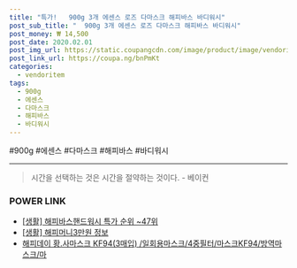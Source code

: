 ```yaml
--- 
title: "특가!   900g 3개 에센스 로즈 다마스크 해피바스 바디워시" 
post_sub_title: "  900g 3개 에센스 로즈 다마스크 해피바스 바디워시" 
post_money: ₩ 14,500 
post_date: 2020.02.01 
post_img_url: https://static.coupangcdn.com/image/product/image/vendoritem/2018/10/24/3099872699/45850467-30b4-4f51-ada8-160a6823ef5b.jpg 
post_link_url: https://coupa.ng/bnPmKt 
categories: 
  - vendoritem 
tags: 
  - 900g 
  - 에센스 
  - 다마스크 
  - 해피바스 
  - 바디워시 
--- 
```

  #900g #에센스 #다마스크 #해피바스 #바디워시 
<hr> 

> 시간을 선택하는 것은 시간을 절약하는 것이다. - 베이컨 


### POWER LINK

* <a href="https://blog.naver.com/sakai111/221789044889" target="_blank"> [생활] 해피바스핸드워시 특가 순위 ~47위</a>
* <a href="https://blog.naver.com/fasyy4321/221762053575" target="_blank"> [생활] 해피머니3만원 정보 </a>
* <a href="https://blog.naver.com/fasyy4321/221790917452" target="_blank">해피데이 황.사마스크 KF94(3매입) /일회용마스크/4중필터/마스크KF94/방역마스크/마</a>
